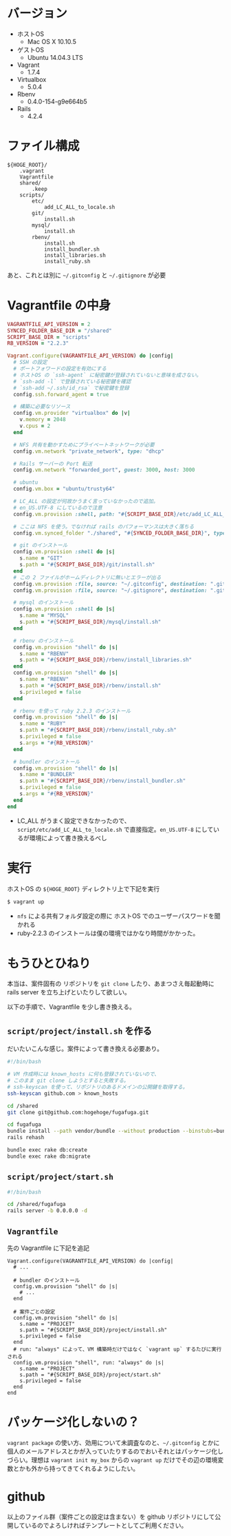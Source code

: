 # バージョン

- ホストOS
  - Mac OS X 10.10.5
- ゲストOS
  - Ubuntu 14.04.3 LTS
- Vagrant
  - 1.7.4
- Virtualbox
  - 5.0.4
- Rbenv
  - 0.4.0-154-g9e664b5
- Rails
  - 4.2.4

# ファイル構成

```
${HOGE_ROOT}/
    .vagrant
    Vagrantfile
    shared/
        .keep
    scripts/
        etc/
            add_LC_ALL_to_locale.sh
        git/
            install.sh
        mysql/
            install.sh
        rbenv/
            install.sh
            install_bundler.sh
            install_libraries.sh
            install_ruby.sh
```

あと、これとは別に `~/.gitconfig` と `~/.gitignore` が必要

# Vagrantfile の中身

```rb
VAGRANTFILE_API_VERSION = 2
SYNCED_FOLDER_BASE_DIR = "/shared"
SCRIPT_BASE_DIR = "scripts"
RB_VERSION = "2.2.3"

Vagrant.configure(VAGRANTFILE_API_VERSION) do |config|
  # SSH の設定
  # ポートフォワードの設定を有効にする
  # ホストOS の `ssh-agent` に秘密鍵が登録されていないと意味を成さない。
  # `ssh-add -l` で登録されている秘密鍵を確認
  # `ssh-add ~/.ssh/id_rsa` で秘密鍵を登録
  config.ssh.forward_agent = true

  # 構築に必要なリソース
  config.vm.provider "virtualbox" do |v|
    v.memory = 2048
    v.cpus = 2
  end

  # NFS 共有を動かすためにプライベートネットワークが必要
  config.vm.network "private_network", type: "dhcp"

  # Rails サーバーの Port 転送
  config.vm.network "forwarded_port", guest: 3000, host: 3000

  # ubuntu
  config.vm.box = "ubuntu/trusty64"

  # LC_ALL の設定が何故かうまく言っていなかったので追加。
  # en_US.UTF-8 にしているので注意
  config.vm.provision :shell, path: "#{SCRIPT_BASE_DIR}/etc/add_LC_ALL_to_locale.sh"

  # ここは NFS を使う。でなければ rails のパフォーマンスは大きく落ちる
  config.vm.synced_folder "./shared", "#{SYNCED_FOLDER_BASE_DIR}", type: "nfs"

  # git のインストール
  config.vm.provision :shell do |s|
    s.name = "GIT"
    s.path = "#{SCRIPT_BASE_DIR}/git/install.sh"
  end
  # この 2 ファイルがホームディレクトリに無いとエラーが出る
  config.vm.provision :file, source: "~/.gitconfig", destination: ".gitconfig"
  config.vm.provision :file, source: "~/.gitignore", destination: ".gitignore"

  # mysql のインストール
  config.vm.provision :shell do |s|
    s.name = "MYSQL"
    s.path = "#{SCRIPT_BASE_DIR}/mysql/install.sh"
  end

  # rbenv のインストール
  config.vm.provision "shell" do |s|
    s.name = "RBENV"
    s.path = "#{SCRIPT_BASE_DIR}/rbenv/install_libraries.sh"
  end
  config.vm.provision "shell" do |s|
    s.name = "RBENV"
    s.path = "#{SCRIPT_BASE_DIR}/rbenv/install.sh"
    s.privileged = false
  end

  # rbenv を使って ruby 2.2.3 のインストール
  config.vm.provision "shell" do |s|
    s.name = "RUBY"
    s.path = "#{SCRIPT_BASE_DIR}/rbenv/install_ruby.sh"
    s.privileged = false
    s.args = "#{RB_VERSION}"
  end

  # bundler のインストール
  config.vm.provision "shell" do |s|
    s.name = "BUNDLER"
    s.path = "#{SCRIPT_BASE_DIR}/rbenv/install_bundler.sh"
    s.privileged = false
    s.args = "#{RB_VERSION}"
  end
end
```

- LC_ALL がうまく設定できなかったので、`script/etc/add_LC_ALL_to_locale.sh` で直接指定。`en_US.UTF-8` にしているが環境によって書き換えるべし

# 実行
ホストOS の `${HOGE_ROOT}` ディレクトリ上で下記を実行

```bash
$ vagrant up
```

- `nfs` による共有フォルダ設定の際に ホストOS でのユーザーパスワードを聞かれる
- ruby-2.2.3 のインストールは僕の環境ではかなり時間がかかった。

# もうひとひねり
本当は、案件固有の リポジトリを `git clone` したり、あまつさえ毎起動時に rails server を立ち上げといたりして欲しい。

以下の手順で、Vagrantfile を少し書き換える。

## `script/project/install.sh` を作る
だいたいこんな感じ。案件によって書き換える必要あり。

```bash:script/project/install.sh
#!/bin/bash

# VM 作成時には known_hosts に何も登録されていないので、
# このまま git clone しようとすると失敗する。
# ssh-keyscan を使って、リポジトリのあるドメインの公開鍵を取得する。
ssh-keyscan github.com > known_hosts

cd /shared
git clone git@github.com:hogehoge/fugafuga.git

cd fugafuga
bundle install --path vendor/bundle --without production --binstubs=bundle_bin
rails rehash

bundle exec rake db:create
bundle exec rake db:migrate
```

## `script/project/start.sh`

```bash:script/project/start.sh
#!/bin/bash

cd /shared/fugafuga
rails server -b 0.0.0.0 -d
```

## `Vagrantfile`
先の Vagrantfile に下記を追記

```ruby:Vagrantfile
Vagrant.configure(VAGRANTFILE_API_VERSION) do |config|
  # ...

  # bundler のインストール
  config.vm.provision "shell" do |s|
    # ...
  end

  # 案件ごとの設定
  config.vm.provision "shell" do |s|
    s.name = "PROJCET"
    s.path = "#{SCRIPT_BASE_DIR}/project/install.sh"
    s.privileged = false
  end
  # run: "always" によって、VM 構築時だけではなく `vagrant up` するたびに実行される
  config.vm.provision "shell", run: "always" do |s|
    s.name = "PROJECT"
    s.path = "#{SCRIPT_BASE_DIR}/project/start.sh"
    s.privileged = false
  end
end
```

# パッケージ化しないの？
`vagrant package` の使い方、効用について未調査なのと、`~/.gitconfig` とかに個人のメールアドレスとかが入っていたりするのでおいそれとはパッケージ化しづらい。理想は `vagrant init my_box` からの `vagrant up` だけでその辺の環境変数とかも外から持ってきてくれるようにしたい。

# github
以上のファイル群（案件ごとの設定は含まない）を github リポジトリにして公開しているのでよろしければテンプレートとしてご利用ください。

